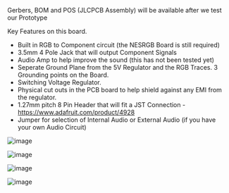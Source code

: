 Gerbers, BOM and POS (JLCPCB Assembly) will be available after we test our Prototype

Key Features on this board.
- Built in RGB to Component circuit (the NESRGB Board is still required)
- 3.5mm 4 Pole Jack that will output Component Signals
- Audio Amp to help improve the sound (this has not been tested yet)
- Seperate Ground Plane from the 5V Regulator and the RGB Traces.  3 Grounding points on the Board. 
- Switching Voltage Regulator. 
- Physical cut outs in the PCB board to help shield against any EMI from the regulator.
- 1.27mm pitch 8 Pin Header that will fit a JST Connection -  https://www.adafruit.com/product/4928
- Jumper for selection of Internal Audio or External Audio (if you have your own Audio Circuit)


![image](https://user-images.githubusercontent.com/70423454/191236545-86a25d30-b258-4dac-87f2-57eb2d7498ac.png)


![image](https://user-images.githubusercontent.com/70423454/189782807-32aa7260-0219-45c8-a589-a164d71b92af.png)


![image](https://user-images.githubusercontent.com/70423454/189782973-0d58b18c-3d6c-4ef7-944e-bad095b35424.png)


![image](https://user-images.githubusercontent.com/70423454/189782952-2c01f512-dc5c-4218-9b88-53ed385088f4.png)


